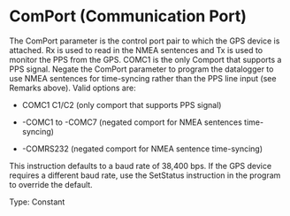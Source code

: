 # ComPort (Communication Port)

The ComPort parameter is the control port pair to which the GPS device is attached. Rx is used to read in the NMEA sentences and Tx is used to monitor the PPS from the GPS. COMC1 is the only Comport that supports a PPS signal. Negate the ComPort parameter to program the datalogger to use NMEA sentences for time-syncing rather than the PPS line input (see Remarks above). Valid options are:

- COMC1 C1/C2 (only comport that supports PPS signal)

- -COMC1 to -COMC7 (negated comport for NMEA sentences time-syncing)

- -COMRS232 (negated comport for NMEA sentence time-syncing)

This instruction defaults to a baud rate of 38,400 bps. If the GPS device requires a different baud rate, use the SetStatus instruction in the program to override the default.

Type: Constant
